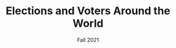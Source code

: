 ---
tags: []
categories: []
title: Elections and Voters Around the World
summary: 'As one scholar observed, elections are the instruments of democracy. Across the world, citizens in democratic systems vote to choose their leaders. What electoral rules structure this process, and how do they shape representation? Who votes, why do they participate, and what influences their choices? How do candidates and campaigns seek to sway voters? These questions lie at the heart of political science and form the core of this course. Lead instructor: Elizabeth Zechmeister'
date: 'Fall 2021'
type: docs
math: false
tags: Electoral behavior; Electoral systems; Political parties; Campaigns
image:
  caption: 'Brazilian Congress'
---